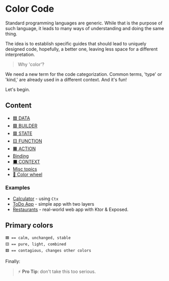 # Color Code

Standard programming languages are generic. While that is the purpose of such language, it leads to many ways of understanding and doing the same thing.

The idea is to establish specific guides that should lead to uniquely designed code, hopefully, a better one, leaving less space for a different interpretation.

> Why 'color'?

We need a new term for the code categorization. Common terms, 'type' or 'kind,' are already used in a different context. And it's fun!

Let's begin.

## Content

+ [🟦 DATA](doc/10-data.md)
+ [🟪 BUILDER](doc/11-builder.md)
+ [🟥 STATE](doc/12-state.md)
+ [🟨 FUNCTION](doc/13-function.md)
+ [🟧 ACTION](doc/14-action.md)
+ [Binding](doc/15-binding.md)
+ [⬛️ CONTEXT](doc/16-context.md)
+ [Misc topics](doc/17-misc.md)
+ [🍭 Color wheel](doc/20-color-wheel.md)

### Examples

+ [Calculator](doc/30-example-calculator.md) - using `Ctx`
+ [ToDo App](doc/31-example-todo.md) - simple app with two layers
+ [Restaurants](doc/32-example-restaurants.md) - real-world web app with Ktor & Exposed.

## Primary colors

```
🟦 == calm, unchanged, stable
🟨 == pure, light, combined
🟥 == contagious, changes other colors
```

Finally:

> ⚡️ **Pro Tip**: don't take this too serious.
